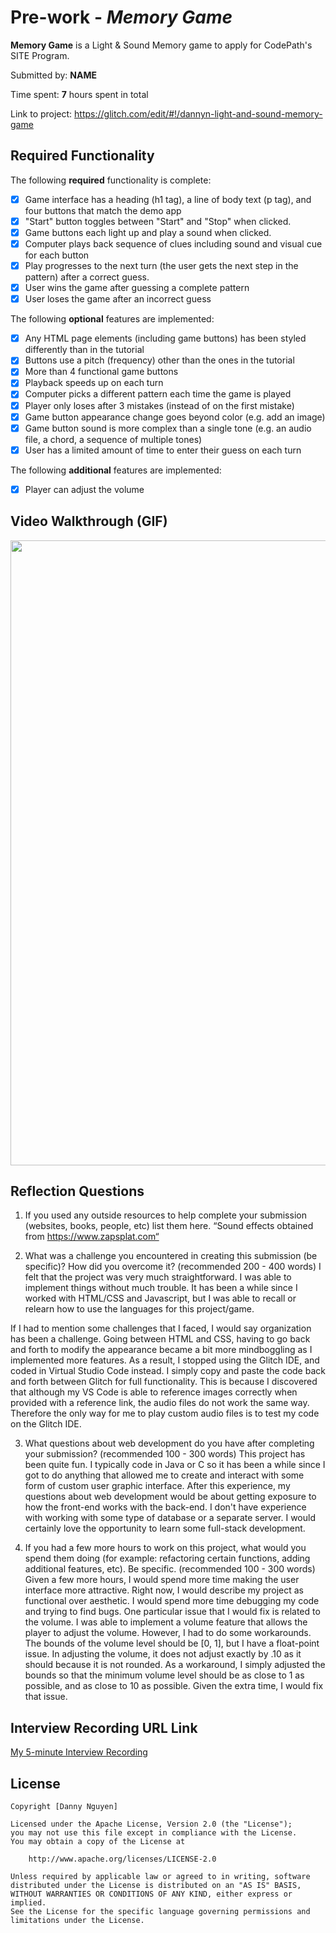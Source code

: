 # Pre-work - *Memory Game*

**Memory Game** is a Light & Sound Memory game to apply for CodePath's SITE Program. 

Submitted by: **NAME**

Time spent: **7** hours spent in total

Link to project: https://glitch.com/edit/#!/dannyn-light-and-sound-memory-game

## Required Functionality

The following **required** functionality is complete:

* [X] Game interface has a heading (h1 tag), a line of body text (p tag), and four buttons that match the demo app
* [X] "Start" button toggles between "Start" and "Stop" when clicked. 
* [X] Game buttons each light up and play a sound when clicked. 
* [X] Computer plays back sequence of clues including sound and visual cue for each button
* [X] Play progresses to the next turn (the user gets the next step in the pattern) after a correct guess. 
* [X] User wins the game after guessing a complete pattern
* [X] User loses the game after an incorrect guess

The following **optional** features are implemented:

* [X] Any HTML page elements (including game buttons) has been styled differently than in the tutorial
* [X] Buttons use a pitch (frequency) other than the ones in the tutorial
* [X] More than 4 functional game buttons
* [X] Playback speeds up on each turn
* [X] Computer picks a different pattern each time the game is played
* [X] Player only loses after 3 mistakes (instead of on the first mistake)
* [X] Game button appearance change goes beyond color (e.g. add an image)
* [X] Game button sound is more complex than a single tone (e.g. an audio file, a chord, a sequence of multiple tones)
* [X] User has a limited amount of time to enter their guess on each turn

The following **additional** features are implemented:

- [X] Player can adjust the volume

## Video Walkthrough (GIF)
<img src="http://g.recordit.co/uhXe3SiD7c.gif" width=1000><br>

## Reflection Questions
1. If you used any outside resources to help complete your submission (websites, books, people, etc) list them here. 
“Sound effects obtained from https://www.zapsplat.com“

2. What was a challenge you encountered in creating this submission (be specific)? How did you overcome it? (recommended 200 - 400 words) 
I felt that the project was very much straightforward. I was able to implement things without much trouble. It has been a while since I worked with HTML/CSS and Javascript, but I was able to recall or relearn how to use the languages for this project/game.

If I had to mention some challenges that I faced, I would say organization has been a challenge. Going between HTML and CSS, having to go back and forth to modify the appearance became a bit more mindboggling as I implemented more features. As a result, I stopped using the Glitch IDE, and coded in Virtual Studio Code instead. I simply copy and paste the code back and forth between Glitch for full functionality. This is because I discovered that although my VS Code is able to reference images correctly when provided with a reference link, the audio files do not work the same way. Therefore the only way for me to play custom audio files is to test my code on the Glitch IDE.


3. What questions about web development do you have after completing your submission? (recommended 100 - 300 words) 
This project has been quite fun. I typically code in Java or C so it has been a while since I got to do anything that allowed me to create and interact with some form of custom user graphic interface. After this experience, my questions about web development would be about getting exposure to how the front-end works with the back-end. I don't have experience with working with some type of database or a separate server. I would certainly love the opportunity to learn some full-stack development. 

4. If you had a few more hours to work on this project, what would you spend them doing (for example: refactoring certain functions, adding additional features, etc). Be specific. (recommended 100 - 300 words) 
Given a few more hours, I would spend more time making the user interface more attractive. Right now, I would describe my project as functional over aesthetic. I would spend more time debugging my code and trying to find bugs. One particular issue that I would fix is related to the volume. I was able to implement a volume feature that allows the player to adjust the volume. However, I had to do some workarounds. The bounds of the volume level should be [0, 1], but I have a float-point issue. In adjusting the volume, it does not adjust exactly by .10 as it should because it is not rounded. As a workaround, I simply adjusted the bounds so that the minimum volume level should be as close to 1 as possible, and as close to 10 as possible. Given the extra time, I would fix that issue.



## Interview Recording URL Link

[My 5-minute Interview Recording](your-link-here)


## License

    Copyright [Danny Nguyen]

    Licensed under the Apache License, Version 2.0 (the "License");
    you may not use this file except in compliance with the License.
    You may obtain a copy of the License at

        http://www.apache.org/licenses/LICENSE-2.0

    Unless required by applicable law or agreed to in writing, software
    distributed under the License is distributed on an "AS IS" BASIS,
    WITHOUT WARRANTIES OR CONDITIONS OF ANY KIND, either express or implied.
    See the License for the specific language governing permissions and
    limitations under the License.
